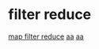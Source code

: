 # filter reduce

[map filter reduce](https://www.cnblogs.com/weilianguang/p/12922260.html)
[aa](https://www.cnblogs.com/DreamchaserHe/p/11739226.html)
[aa](https://www.cnblogs.com/fangdongdemao/p/10991051.html)
